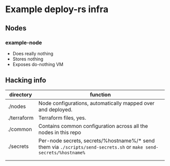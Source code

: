 Example deploy-rs infra
====

## Nodes

### example-node
 - Does really nothing
 - Stores nothing
 - Exposes do-nothing VM
 
## Hacking info

| directory   | function                                                                                                           |
|-------------|--------------------------------------------------------------------------------------------------------------------|
| ./nodes     | Node configurations, automatically mapped over and deployed.                                                       |
| ./terraform | Terraform files, yes.                                                                                              |
| ./common    | Contains common configuration across all the nodes in this repo                                                    |
| ./secrets   | Per-node secrets, secrets/%hostname%/* send them via `./scripts/send-secrets.sh` or `make send-secrets/%hostname%` |
|             |                                                                                                                    |
|             |                                                                                                                    |
